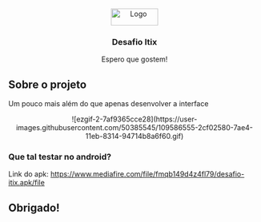 <!-- PROJECT LOGO -->
<br />
<p align="center">
  <a href="https://github.com/othneildrew/Best-README-Template">
    <img src="https://static.wixstatic.com/media/5ae0d7_7e824b169504432b96fc85309d3fb73c~mv2.jpg/v1/fill/w_94,h_34,al_c,q_80,usm_0.66_1.00_0.01/logo.webp" alt="Logo" width="94" height="34">
  </a>

  <h3 align="center">Desafio Itix</h3>

  <p align="center">
    Espero que gostem!
  </p>


<!-- ABOUT THE PROJECT -->
## Sobre o projeto
Um pouco mais além do que apenas desenvolver a interface
<br>
<div align="center">
![ezgif-2-7af9365cce28](https://user-images.githubusercontent.com/50385545/109586555-2cf02580-7ae4-11eb-8314-94714b8a6f60.gif)
</div>



### Que tal testar no android?
Link do apk:
https://www.mediafire.com/file/fmqb149d4z4fl79/desafio-itix.apk/file

## Obrigado!
